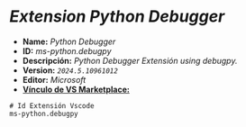 <!-- Autor: Daniel Benjamin Perez Morales -->
<!-- GitHub: https://github.com/DanielBenjaminPerezMoralesDev13 -->
<!-- Gitlab: https://gitlab.com/DanielBenjaminPerezMoralesDev13 -->
<!-- Correo electrónico: danielperezdev@proton.me -->

# ***Extension Python Debugger***

- **Name:** *Python Debugger*
- **ID:** *ms-python.debugpy*
- **Descripción:** *Python Debugger Extensión using debugpy.*
- **Version:** *`2024.5.10961012`*
- **Editor:** *Microsoft*
- **[Vínculo de VS Marketplace:](https://marketplace.visualstudio.com/items?itemName=ms-python.debugpy "https://marketplace.visualstudio.com/items?itemName=ms-python.debugpy")**

```plaintext
# Id Extensión Vscode
ms-python.debugpy
```
